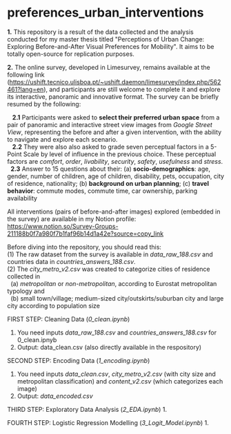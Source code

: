 # preferences_urban_interventions

**1.** This repository is a result of the data collected and the analysis conducted for my master thesis titled "Perceptions of Urban Change: Exploring Before-and-After Visual Preferences for Mobility". It aims to be totally open-source for replication purposes.

**2.** The online survey, developed in Limesurvey,  remains available at the following link (https://ushift.tecnico.ulisboa.pt/~ushift.daemon/limesurvey/index.php/562461?lang=en), and participants are still welcome to complete it and explore its interactive, panoramic and innovative format. The survey can be briefly resumed by the following: 


 &nbsp;&nbsp; **2.1** Participants were asked to **select their preferred urban space** from a pair of panoramic and interactive street view images from _Google Street View_, representing the before and after a given intervention, with the ability to navigate and explore each scenario.  
 &nbsp;&nbsp; **2.2** They were also also asked to grade seven perceptual factors in a 5-Point Scale by level of influence in the previous choice. These perceptual factors are _comfort_, _order_, _livability_, _security_, _safety_, _usefulness_ and _stress_.  
 &nbsp;&nbsp;**2.3** Answer to 15 questions about their: (a) **socio-demographics**:  age, gender, number of children, age of children, disability, pets, occupation, city of residence, nationality; (b) **background on urban planning**; (c) **travel behavior**:  commute modes, commute time, car ownership, parking availability 


All interventions (pairs of before-and-after images) explored (embedded in the survey) are available in my Notion profile: https://www.notion.so/Survey-Groups-211188b0f7a980f7b1faf96b14d1a42e?source=copy_link

Before diving into the repository, you should read this:   
(1) The raw dataset from the survey is available in _data_raw_188.csv_ and countries data in _countries_answers_188.csv_.   
(2) The _city_metro_v2.csv_ was created to categorize cities of residence collected in     
 &nbsp;&nbsp;(a) _metropolitan_ or _non-metropolitan_, according to Eurostat metropolitan typology and  
 &nbsp;&nbsp;(b) small town/village; medium-sized city/outskirts/suburban city and large city according to population size


 FIRST STEP: Cleaning Data (_0_clean.ipynb_)
 1. You need inputs _data_raw_188.csv_ and _countries_answers_188.csv_ for 0_clean.ipnyb
 2. Output: data_clean.csv (also directly available in the respository)

SECOND STEP: Encoding Data (_1_encoding.ipynb_)
1. You need inputs _data_clean.csv_, _city_metro_v2.csv_ (with city size and metropolitan classification) and _content_v2.csv_ (which categorizes each image)
2. Output: _data_encoded.csv_

THIRD STEP: Exploratory Data Analysis (_2_EDA.ipynb_) 
1. 

FOURTH STEP: Logistic Regression Modelling (_3_Logit_Model.ipynb_) 
1.


